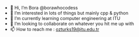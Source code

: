 - 👋 Hi, I’m Bora @borawhocodess
- 👀 I’m interested in lots of things but mainly cpp & python 
- 🌱 I’m currently learning computer engineering at ITU
- 💞️ I’m looking to collaborate on whatever you hit me up with
- 📫 How to reach me : ozturks19@itu.edu.tr

<!---
borawhocodess/borawhocodess is a ✨ special ✨ repository because its `README.md` (this file) appears on your GitHub profile.
You can click the Preview link to take a look at your changes.
--->
